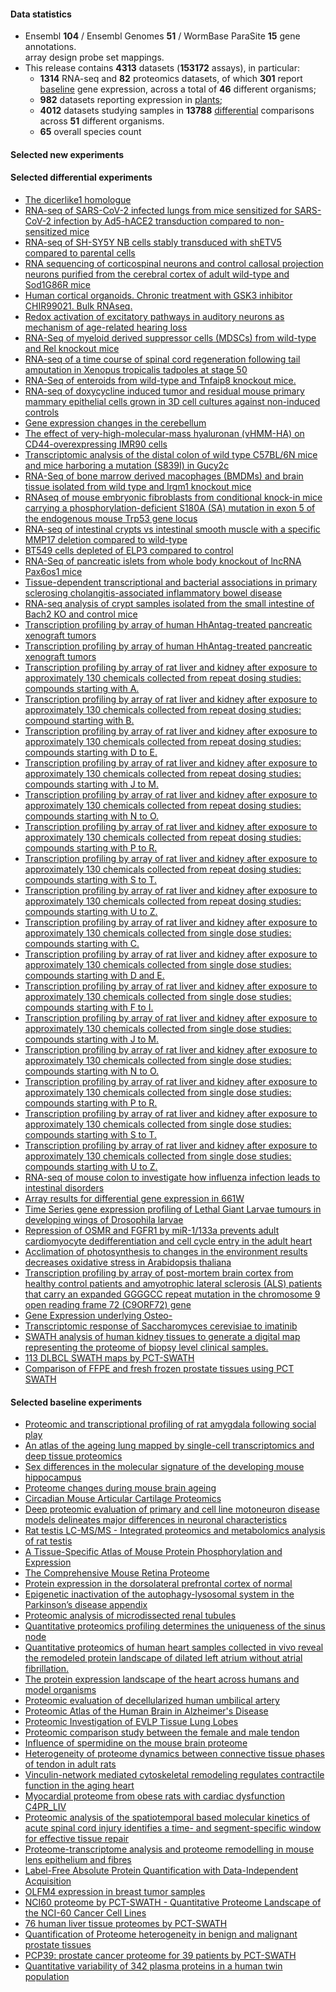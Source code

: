 #### Data statistics

- Ensembl **104** / Ensembl Genomes **51** / WormBase ParaSite **15** gene annotations.   
  array design probe set mappings.   
- This release contains **4313** datasets (**153172** assays), in particular:            
  - **1314** RNA-seq and **82** proteomics datasets, of which **301** report
    [baseline](https://www.ebi.ac.uk/gxa/baseline/experiments) gene expression, across a total of **46** different
    organisms;           
  - **982** datasets reporting expression in [plants](https://www.ebi.ac.uk/gxa/plant/experiments);               
  - **4012** datasets studying samples in **13788**
    [differential](https://www.ebi.ac.uk/gxa/experiments?experimentType=Differential) comparisons across **51**
    different organisms.
  - **65** overall species count


#### Selected new experiments

#### Selected differential experiments

- [The dicerlike1 homologue](https://www.ebi.ac.uk/gxa/experiments/E-CURD-113)
- [RNA-seq of SARS-CoV-2 infected lungs from mice sensitized for SARS-CoV-2 infection by Ad5-hACE2 transduction compared to non-sensitized mice](https://www.ebi.ac.uk/gxa/experiments/E-GEOD-150847)
- [RNA-seq of SH-SY5Y NB cells stably transduced with shETV5 compared to parental cells](https://www.ebi.ac.uk/gxa/experiments/E-MTAB-6713)
- [RNA sequencing of corticospinal neurons and control callosal projection neurons purified from the cerebral cortex of adult wild-type and Sod1G86R mice](https://www.ebi.ac.uk/gxa/experiments/E-MTAB-7876)
- [Human cortical organoids. Chronic treatment with GSK3 inhibitor CHIR99021. Bulk RNAseq.](https://www.ebi.ac.uk/gxa/experiments/E-MTAB-8325)
- [Redox activation of excitatory pathways in auditory neurons as mechanism of age-related hearing loss](https://www.ebi.ac.uk/gxa/experiments/E-MTAB-8668)
- [RNA-Seq of myeloid derived suppressor cells (MDSCs) from wild-type and Rel knockout mice](https://www.ebi.ac.uk/gxa/experiments/E-MTAB-8674)
- [RNA-seq of a time course of spinal cord regeneration following tail amputation in Xenopus tropicalis tadpoles at stage 50](https://www.ebi.ac.uk/gxa/experiments/E-MTAB-8785)
- [RNA-Seq of enteroids from wild-type and Tnfaip8 knockout mice.](https://www.ebi.ac.uk/gxa/experiments/E-MTAB-8796)
- [RNA-seq of doxycycline induced tumor and residual mouse primary mammary epithelial cells grown in 3D cell cultures against non-induced controls](https://www.ebi.ac.uk/gxa/experiments/E-MTAB-8834)
- [Gene expression changes in the cerebellum](https://www.ebi.ac.uk/gxa/experiments/E-MTAB-8838)
- [The effect of very-high-molecular-mass hyaluronan (vHMM-HA) on CD44-overexpressing IMR90 cells](https://www.ebi.ac.uk/gxa/experiments/E-MTAB-8943)
- [Transcriptomic analysis of the distal colon of wild type C57BL/6N mice and mice harboring a mutation (S839I) in Gucy2c](https://www.ebi.ac.uk/gxa/experiments/E-MTAB-9148)
- [RNA-Seq of bone marrow derived macophages (BMDMs) and brain tissue isolated from wild type and Irgm1 knockout mice](https://www.ebi.ac.uk/gxa/experiments/E-MTAB-9164)
- [RNAseq of mouse embryonic fibroblasts from conditional knock-in mice carrying a phosphorylation-deficient S180A (SA) mutation in exon 5 of the endogenous mouse Trp53 gene locus](https://www.ebi.ac.uk/gxa/experiments/E-MTAB-9171)
- [RNA-seq of intestinal crypts vs intestinal smooth muscle with a specific MMP17 deletion compared to wild-type](https://www.ebi.ac.uk/gxa/experiments/E-MTAB-9180)
- [BT549 cells depleted of ELP3 compared to control](https://www.ebi.ac.uk/gxa/experiments/E-MTAB-9206)
- [RNA-Seq of pancreatic islets from whole body knockout of lncRNA Pax6os1 mice](https://www.ebi.ac.uk/gxa/experiments/E-MTAB-9213)
- [Tissue-dependent transcriptional and bacterial associations in primary sclerosing cholangitis-associated inflammatory bowel disease](https://www.ebi.ac.uk/gxa/experiments/E-MTAB-9658)
- [RNA-seq analysis of crypt samples isolated from the small intestine of Bach2 KO and control mice](https://www.ebi.ac.uk/gxa/experiments/E-MTAB-9865)
- [Transcription profiling by array of human HhAntag-treated pancreatic xenograft tumors](https://www.ebi.ac.uk/gxa/experiments/E-CURD-115)
- [Transcription profiling by array of human HhAntag-treated pancreatic xenograft tumors](https://www.ebi.ac.uk/gxa/experiments/E-CURD-116)
- [Transcription profiling by array of rat liver and kidney after exposure to approximately 130 chemicals collected from repeat dosing studies: compounds starting with A.](https://www.ebi.ac.uk/gxa/experiments/E-CURD-59)
- [Transcription profiling by array of rat liver and kidney after exposure to approximately 130 chemicals collected from repeat dosing studies: compound starting with B.](https://www.ebi.ac.uk/gxa/experiments/E-CURD-60)
- [Transcription profiling by array of rat liver and kidney after exposure to approximately 130 chemicals collected from repeat dosing studies: compounds starting with D to E.](https://www.ebi.ac.uk/gxa/experiments/E-CURD-62)
- [Transcription profiling by array of rat liver and kidney after exposure to approximately 130 chemicals collected from repeat dosing studies: compounds starting with J to M.](https://www.ebi.ac.uk/gxa/experiments/E-CURD-64)
- [Transcription profiling by array of rat liver and kidney after exposure to approximately 130 chemicals collected from repeat dosing studies: compounds starting with N to O.](https://www.ebi.ac.uk/gxa/experiments/E-CURD-65)
- [Transcription profiling by array of rat liver and kidney after exposure to approximately 130 chemicals collected from repeat dosing studies: compounds starting with P to R.](https://www.ebi.ac.uk/gxa/experiments/E-CURD-66)
- [Transcription profiling by array of rat liver and kidney after exposure to approximately 130 chemicals collected from repeat dosing studies: compounds starting with S to T.](https://www.ebi.ac.uk/gxa/experiments/E-CURD-67)
- [Transcription profiling by array of rat liver and kidney after exposure to approximately 130 chemicals collected from repeat dosing studies: compounds starting with U to Z.](https://www.ebi.ac.uk/gxa/experiments/E-CURD-68)
- [Transcription profiling by array of rat liver and kidney after exposure to approximately 130 chemicals collected from single dose studies: compounds starting with C.](https://www.ebi.ac.uk/gxa/experiments/E-CURD-69)
- [Transcription profiling by array of rat liver and kidney after exposure to approximately 130 chemicals collected from single dose studies: compounds starting with D and E.](https://www.ebi.ac.uk/gxa/experiments/E-CURD-70)
- [Transcription profiling by array of rat liver and kidney after exposure to approximately 130 chemicals collected from single dose studies: compounds starting with F to I.](https://www.ebi.ac.uk/gxa/experiments/E-CURD-71)
- [Transcription profiling by array of rat liver and kidney after exposure to approximately 130 chemicals collected from single dose studies: compounds starting with J to M.](https://www.ebi.ac.uk/gxa/experiments/E-CURD-72)
- [Transcription profiling by array of rat liver and kidney after exposure to approximately 130 chemicals collected from single dose studies: compounds starting with N to O.](https://www.ebi.ac.uk/gxa/experiments/E-CURD-73)
- [Transcription profiling by array of rat liver and kidney after exposure to approximately 130 chemicals collected from single dose studies: compounds starting with P to R.](https://www.ebi.ac.uk/gxa/experiments/E-CURD-74)
- [Transcription profiling by array of rat liver and kidney after exposure to approximately 130 chemicals collected from single dose studies: compounds starting with S to T.](https://www.ebi.ac.uk/gxa/experiments/E-CURD-75)
- [Transcription profiling by array of rat liver and kidney after exposure to approximately 130 chemicals collected from single dose studies: compounds starting with U to Z.](https://www.ebi.ac.uk/gxa/experiments/E-CURD-76)
- [RNA-seq of mouse colon to investigate how influenza infection leads to intestinal disorders](https://www.ebi.ac.uk/gxa/experiments/E-MTAB-10036)
- [Array results for differential gene expression in 661W](https://www.ebi.ac.uk/gxa/experiments/E-MTAB-10055)
- [Time Series gene expression profiling of Lethal Giant Larvae tumours in developing wings of Drosophila larvae](https://www.ebi.ac.uk/gxa/experiments/E-MTAB-10059)
- [Repression of OSMR and FGFR1 by miR-1/133a prevents adult cardiomyocyte dedifferentiation and cell cycle entry in the adult heart](https://www.ebi.ac.uk/gxa/experiments/E-MTAB-10226)
- [Acclimation of photosynthesis to changes in the environment results decreases oxidative stress in Arabidopsis thaliana](https://www.ebi.ac.uk/gxa/experiments/E-MTAB-10282)
- [Transcription profiling by array of post-mortem brain cortex from healthy control patients and amyotrophic lateral sclerosis (ALS) patients that carry an expanded GGGGCC repeat mutation in the chromosome 9 open reading frame 72 (C9ORF72) gene](https://www.ebi.ac.uk/gxa/experiments/E-MTAB-1925)
- [Gene Expression underlying Osteo-](https://www.ebi.ac.uk/gxa/experiments/E-MTAB-3731)
- [Transcriptomic response of Saccharomyces cerevisiae to imatinib](https://www.ebi.ac.uk/gxa/experiments/E-MTAB-9042)
- [SWATH analysis of human kidney tissues to generate a digital map representing the proteome of biopsy level clinical samples.](https://www.ebi.ac.uk/gxa/experiments/E-PROT-59)
- [113 DLBCL SWATH maps by PCT-SWATH](https://www.ebi.ac.uk/gxa/experiments/E-PROT-67)
- [Comparison of FFPE and fresh frozen prostate tissues using PCT SWATH](https://www.ebi.ac.uk/gxa/experiments/E-PROT-68)

#### Selected baseline experiments

- [Proteomic and transcriptional profiling of rat amygdala following social play](https://www.ebi.ac.uk/gxa/experiments/E-PROT-86)
- [An atlas of the ageing lung mapped by single-cell transcriptomics and deep tissue proteomics](https://www.ebi.ac.uk/gxa/experiments/E-PROT-77)
- [Sex differences in the molecular signature of the developing mouse hippocampus](https://www.ebi.ac.uk/gxa/experiments/E-PROT-84)
- [Proteome changes during mouse brain ageing](https://www.ebi.ac.uk/gxa/experiments/E-PROT-75)
- [Circadian Mouse Articular Cartilage Proteomics](https://www.ebi.ac.uk/gxa/experiments/E-PROT-82)
- [Deep proteomic evaluation of primary and cell line motoneuron disease models delineates major differences in neuronal characteristics](https://www.ebi.ac.uk/gxa/experiments/E-PROT-12)
- [Rat testis LC-MS/MS - Integrated proteomics and metabolomics analysis of rat testis](https://www.ebi.ac.uk/gxa/experiments/E-PROT-89)
- [A Tissue-Specific Atlas of Mouse Protein Phosphorylation and Expression](https://www.ebi.ac.uk/gxa/experiments/E-PROT-79)
- [The Comprehensive Mouse Retina Proteome](https://www.ebi.ac.uk/gxa/experiments/E-PROT-76)
- [Protein expression in the dorsolateral prefrontal cortex of normal](https://www.ebi.ac.uk/gxa/experiments/E-PROT-53)
- [Epigenetic inactivation of the autophagy-lysosomal system in the Parkinson’s disease appendix](https://www.ebi.ac.uk/gxa/experiments/E-PROT-65)
- [Proteomic analysis of microdissected renal tubules](https://www.ebi.ac.uk/gxa/experiments/E-PROT-93)
- [Quantitative proteomics profiling determines the uniqueness of the sinus node](https://www.ebi.ac.uk/gxa/experiments/E-PROT-85)
- [Quantitative proteomics of human heart samples collected in vivo reveal the remodeled protein landscape of dilated left atrium without atrial fibrillation.](https://www.ebi.ac.uk/gxa/experiments/E-PROT-62)
- [The protein expression landscape of the heart across humans and model organisms](https://www.ebi.ac.uk/gxa/experiments/E-PROT-81)
- [Proteomic evaluation of decellularized human umbilical artery](https://www.ebi.ac.uk/gxa/experiments/E-PROT-63)
- [Proteomic Atlas of the Human Brain in Alzheimer's Disease](https://www.ebi.ac.uk/gxa/experiments/E-PROT-61)
- [Proteomic Investigation of EVLP Tissue Lung Lobes](https://www.ebi.ac.uk/gxa/experiments/E-PROT-87)
- [Proteomic comparison study between the female and male tendon](https://www.ebi.ac.uk/gxa/experiments/E-PROT-74)
- [Influence of spermidine on the mouse brain proteome](https://www.ebi.ac.uk/gxa/experiments/E-PROT-83)
- [Heterogeneity of proteome dynamics between connective tissue phases of tendon in adult rats](https://www.ebi.ac.uk/gxa/experiments/E-PROT-95)
- [Vinculin-network mediated cytoskeletal remodeling regulates contractile function in the aging heart](https://www.ebi.ac.uk/gxa/experiments/E-PROT-91)
- [Myocardial proteome from obese rats with cardiac dysfunction C4PR_LIV](https://www.ebi.ac.uk/gxa/experiments/E-PROT-92)
- [Proteomic analysis of the spatiotemporal based molecular kinetics of acute spinal cord injury identifies a time- and segment-specific window for effective tissue repair](https://www.ebi.ac.uk/gxa/experiments/E-PROT-94)
- [Proteome-transcriptome analysis and proteome remodelling in mouse lens epithelium and fibres](https://www.ebi.ac.uk/gxa/experiments/E-PROT-78)
- [Label-Free Absolute Protein Quantification with Data-Independent Acquisition](https://www.ebi.ac.uk/gxa/experiments/E-PROT-71)
- [OLFM4 expression in breast tumor samples](https://www.ebi.ac.uk/gxa/experiments/E-PROT-72)
- [NCI60 proteome by PCT-SWATH - Quantitative Proteome Landscape of the NCI-60 Cancer Cell Lines](https://www.ebi.ac.uk/gxa/experiments/E-PROT-73)
- [76 human liver tissue proteomes by PCT-SWATH](https://www.ebi.ac.uk/gxa/experiments/E-PROT-69)
- [Quantification of Proteome heterogeneity in benign and malignant prostate tissues](https://www.ebi.ac.uk/gxa/experiments/E-PROT-66)
- [PCP39: prostate cancer proteome for 39 patients by PCT-SWATH](https://www.ebi.ac.uk/gxa/experiments/E-PROT-70)
- [Quantitative variability of 342 plasma proteins in a human twin population](https://www.ebi.ac.uk/gxa/experiments/E-PROT-60)
